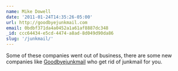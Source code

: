 ```yaml
---
name: Mike Dowell
date: '2011-01-24T14:35:26-05:00'
url: http://goodbyejunkmail.com
email: 0bdbf371da4a0452a1a61af8887dc348
_id: ccc64434-e5cd-4474-a8ad-8d049d90da86
slug: '/junkmail/'
---
```


Some of these companies went out of business, there are some new companies
like <a href='http://goodbyejunkmail.com/' rel="nofollow">Goodbyejunkmail</a>
who get rid of junkmail for you.
